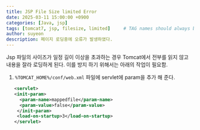 ```yaml
---
title: JSP File Size limited Error
date: 2025-03-11 15:00:00 +0900
categories: [Java, jsp]
tags: [tomcat7, jsp, filesize, limited]     # TAG names should always be lowercase
author: suyeon
description: 페이지 로딩중에 오류가 발생하였다.
---
```

Jsp 파일의 사이즈가 일정 길이 이상을 초과하는 경우 Tomcat에서 전부를 읽지 않고 내용을 잘라 로딩하게 된다.
이를 방지 하기 위해서는 아래의 작업이 필요함.

1. `%TOMCAT_HOME%/conf/web.xml` 파일에 servlet에 param을 추가 해 준다.
 ```xml
    <servlet>
    <init-param>
      <param-name>mappedfile</param-name>
      <param-value>false</param-value>
     </init-param>
     <load-on-startup>3</load-on-startup>
    </servlet>
 ```
